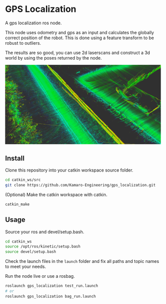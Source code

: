 # GPS Localization
A gps localization ros node.

This node uses odometry and gps as an input and calculates the globally correct position of the robot.
This is done using a feature transform to be robust to outliers.

The results are so good, you can use 2d laserscans and construct a 3d world by using the poses returned by the node.

![Image showing a visualization created using the global localization.](Mapping_small.png)

## Install

Clone this repository into your catkin workspace source folder.

```bash
cd catkin_ws/src
git clone https://github.com/Kamaro-Engineering/gps_localization.git
```

(Optional) Make the catkin workspace with catkin.
```bash
catkin_make
```

## Usage

Source your ros and devel/setup.bash.

```bash
cd catkin_ws
source /opt/ros/kinetic/setup.bash
source devel/setup.bash
```

Check the launch files in the `launch` folder and fix all paths and topic names to meet your needs.

Run the node live or use a rosbag.
```bash
roslaunch gps_localization test_run.launch
# or
roslaunch gps_localization bag_run.launch
```
